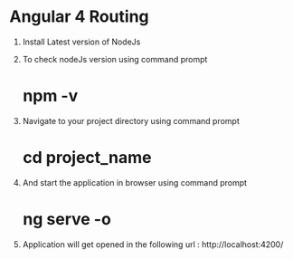 # Angular 4 Routing

1. Install Latest version of NodeJs
2. To check nodeJs version using command prompt 

     # npm -v

3. Navigate to your project directory using command prompt   

   # cd project_name
   
4. And start the application in browser using command prompt   

   # ng serve -o
   
   
5. Application will get opened in the following url :  http://localhost:4200/
